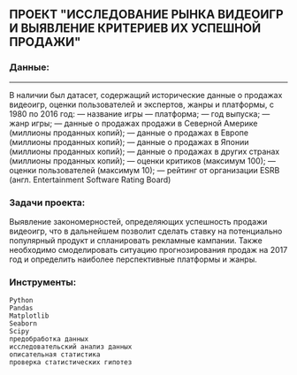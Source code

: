 
## ПРОЕКТ "ИССЛЕДОВАНИЕ РЫНКА ВИДЕОИГР И ВЫЯВЛЕНИЕ КРИТЕРИЕВ ИХ УСПЕШНОЙ ПРОДАЖИ"

### Данные:
---
В наличии был датасет, содержащий исторические данные о продажах видеоигр, оценки пользователей и экспертов, жанры и платформы, с 1980 по 2016 год:
    — название игры
    — платформа;
    — год выпуска;
    — жанр игры;
    — данные о продажах продажи в Северной Америке (миллионы проданных копий);
    — данные о продажах в Европе (миллионы проданных копий);
    — данные о продажах в Японии (миллионы проданных копий);
    — данные о продажах в других странах (миллионы проданных копий);
    — оценки критиков (максимум 100);
    — оценки пользователей (максимум 10);
    — рейтинг от организации ESRB (англ. Entertainment Software Rating Board)

### Задачи проекта:

Выявление закономерностей, определяющих успешность продажи видеоигр, что в дальнейшем позволит сделать ставку на потенциально популярный продукт и спланировать рекламные кампании.
Также необходимо смоделировать ситуацию прогнозирования продаж на 2017 год и определить наиболее перспективные платформы и жанры.

### Инструменты:

    Python
    Pandas
    Matplotlib
    Seaborn
    Scipy
    предобработка данных
    исследовательский анализ данных
    описательная статистика
    проверка статистических гипотез
